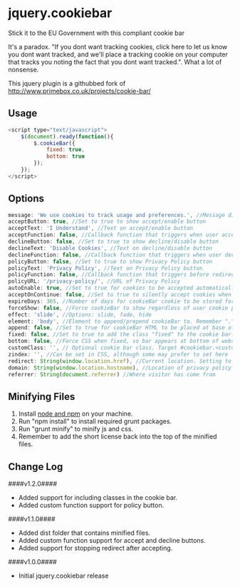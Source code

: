 # jquery.cookiebar
Stick it to the EU Government with this compliant cookie bar

It's a paradox. "If you dont want tracking cookies, click here to let us know you dont want tracked, and we'll place a tracking cookie on your computer that tracks you noting the fact that you dont want tracked.". What a lot of nonsense. 

This jquery plugin is a githubbed fork of http://www.primebox.co.uk/projects/cookie-bar/ 

Usage
-----
```javascript
<script type="text/javascript">
	$(document).ready(function(){
		$.cookieBar({
			fixed: true,
			bottom: true
		});
	});
</script>
```
Options
-------
```javascript
message: 'We use cookies to track usage and preferences.', //Message displayed on bar
acceptButton: true, //Set to true to show accept/enable button
acceptText: 'I Understand', //Text on accept/enable button
acceptFunction: false, //Callback function that triggers when user accepts
declineButton: false, //Set to true to show decline/disable button
declineText: 'Disable Cookies', //Text on decline/disable button
declineFunction: false, //Callback function that triggers when user declines
policyButton: false, //Set to true to show Privacy Policy button
policyText: 'Privacy Policy', //Text on Privacy Policy button
policyFunction: false, //Callback function that triggers before redirect when user clicks policy button
policyURL: '/privacy-policy/', //URL of Privacy Policy
autoEnable: true, //Set to true for cookies to be accepted automatically. Banner still shows
acceptOnContinue: false, //Set to true to silently accept cookies when visitor moves to another page
expireDays: 365, //Number of days for cookieBar cookie to be stored for
forceShow: false, //Force cookieBar to show regardless of user cookie preference
effect: 'slide', //Options: slide, fade, hide
element: 'body', //Element to append/prepend cookieBar to. Remember "." for class or "#" for id.
append: false, //Set to true for cookieBar HTML to be placed at base of website. YMMV
fixed: false, //Set to true to add the class "fixed" to the cookie bar. Default CSS should fix the position
bottom: false, //Force CSS when fixed, so bar appears at bottom of website
customClass: '', // Optional cookie bar class. Target #cookiebar.<customClass> to avoid !important overwrites and separate multiple classes by spaces
zindex: '', //Can be set in CSS, although some may prefer to set here
redirect: String(window.location.href), //Current location. Setting to false stops redirect
domain: String(window.location.hostname), //Location of privacy policy
referrer: String(document.referrer) //Where visitor has come from
```
Minifying Files
-------
1. Install [node and npm](http://nodejs.org/) on your machine.
2. Run "npm install" to install required grunt packages.
3. Run "grunt minify" to minify js and css.
4. Remember to add the short license back into the top of the minified files.

Change Log
-------
####v1.2.0####

 * Added support for including classes in the cookie bar.
 * Added custom function support for policy button.

####v1.1.0####

 * Added dist folder that contains minified files.
 * Added custom function support for accept and decline buttons.
 * Added support for stopping redirect after accepting.

####v1.0.0####

 * Initial jquery.cookiebar release
